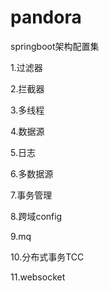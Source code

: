 # pandora
springboot架构配置集

1.过滤器

2.拦截器

3.多线程

4.数据源

5.日志

6.多数据源

7.事务管理

8.跨域config

9.mq

10.分布式事务TCC

11.websocket